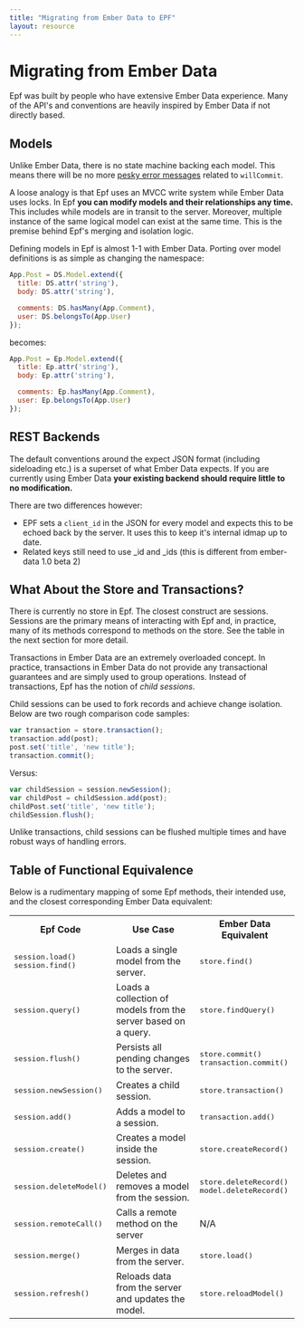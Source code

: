 ```yaml
---
title: "Migrating from Ember Data to EPF"
layout: resource
---
```


# Migrating from Ember Data

Epf was built by people who have extensive Ember Data experience. Many of the API's and conventions are heavily inspired by Ember Data if not directly based.

## Models

Unlike Ember Data, there is no state machine backing each model. This means there will be no more [pesky error messages](https://github.com/emberjs/data/issues/1024) related to `willCommit`.

A loose analogy is that Epf uses an MVCC write system while Ember Data uses locks. In Epf **you can modify models and their relationships any time.** This includes while models are in transit to the server. Moreover, multiple instance of the same logical model can exist at the same time. This is the premise behind Epf's merging and isolation logic.

Defining models in Epf is almost 1-1 with Ember Data. Porting over model definitions is as simple as changing the namespace:

```javascript
App.Post = DS.Model.extend({
  title: DS.attr('string'),
  body: DS.attr('string'),

  comments: DS.hasMany(App.Comment),
  user: DS.belongsTo(App.User)
});
```

becomes:

```javascript
App.Post = Ep.Model.extend({
  title: Ep.attr('string'),
  body: Ep.attr('string'),

  comments: Ep.hasMany(App.Comment),
  user: Ep.belongsTo(App.User)
});
```

## REST Backends

The default conventions around the expect JSON format (including sideloading etc.) is a superset of what Ember Data expects. If you are currently using Ember Data **your existing backend should require little to no modification.**

There are two differences however:

* EPF sets a `client_id` in the JSON for every model and expects this to be echoed back by the server. It uses this to keep it's internal idmap up to date.
* Related keys still need to use _id and _ids (this is different from ember-data 1.0 beta 2)

## What About the Store and Transactions?

There is currently no store in Epf. The closest construct are sessions. Sessions are the primary means of interacting with Epf and, in practice, many of its methods correspond to methods on the store. See the table in the next section for more detail.

Transactions in Ember Data are an extremely overloaded concept. In practice, transactions in Ember Data do not provide any transactional guarantees and are simply used to group operations. Instead of transactions, Epf has the notion of *child sessions*.

Child sessions can be used to fork records and achieve change isolation. Below are two rough comparison code samples:

```javascript
var transaction = store.transaction();
transaction.add(post);
post.set('title', 'new title');
transaction.commit();
```

Versus:

```javascript
var childSession = session.newSession();
var childPost = childSession.add(post);
childPost.set('title', 'new title');
childSession.flush();
```

Unlike transactions, child sessions can be flushed multiple times and have robust ways of handling errors.

## Table of Functional Equivalence

Below is a rudimentary mapping of some Epf methods, their intended use, and the closest corresponding Ember Data equivalent:


<table class="mappings">
<tr>
<th>Epf Code</th>
<th>Use Case</th>
<th>Ember Data Equivalent</th>
</tr>


<tr>
<td><pre>session.load()
session.find()</pre></td>
<td>Loads a single model from the server.</td>
<td><pre>store.find()</pre></td>
</tr>


<tr>
<td><pre>session.query()</pre></td>
<td>Loads a collection of models from the server based on a query.</td>
<td><pre>store.findQuery()</pre></td>
</tr>


<tr>
<td><pre>session.flush()</pre></td>
<td>Persists all pending changes to the server.</td>
<td><pre>store.commit()
transaction.commit()</pre></td>
</tr>


<tr>
<td><pre>session.newSession()</pre></td>
<td>Creates a child session.</td>
<td><pre>store.transaction()</pre></td>
</tr>


<tr>
<td><pre>session.add()</pre></td>
<td>Adds a model to a session.</td>
<td><pre>transaction.add()</pre></td>
</tr>


<tr>
<td><pre>session.create()</pre></td>
<td>Creates a model inside the session.</td>
<td><pre>store.createRecord()</pre></td>
</tr>


<tr>
<td><pre>session.deleteModel()</pre></td>
<td>Deletes and removes a model from the session.</td>
<td><pre>store.deleteRecord()
model.deleteRecord()</pre></td>
</tr>


<tr>
<td><pre>session.remoteCall()</pre></td>
<td>Calls a remote method on the server</td>
<td>N/A</td>
</tr>


<tr>
<td><pre>session.merge()</pre></td>
<td>Merges in data from the server.</td>
<td><pre>store.load()</pre></td>
</tr>


<tr>
<td><pre>session.refresh()</pre></td>
<td>Reloads data from the server and updates the model.</td>
<td><pre>store.reloadModel()</pre></td>
</tr>




</table>